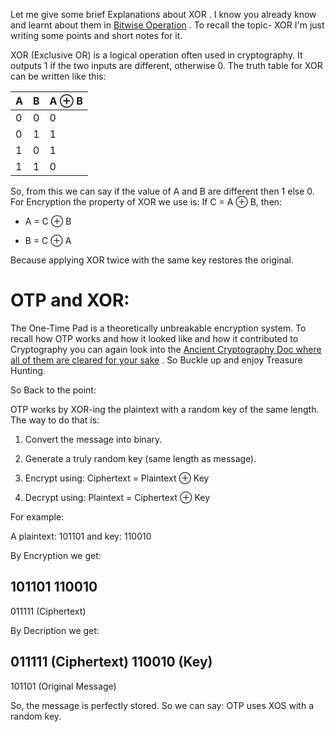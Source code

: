 Let me give some brief Explanations about XOR . I know you already know and learnt about them in [Bitwise Operation](https://github.com/KraKEn-bit/Cryptography/blob/main/Ciphers/Bitwise_Operations.md) . To recall the topic- XOR I'm just writing some points and short notes for it.


XOR (Exclusive OR) is a logical operation often used in cryptography. It outputs 1 if the two inputs are different, otherwise 0. The truth table for XOR can be written like this:

| A | B | A ⊕ B |
| - | - | ----- |
| 0 | 0 | 0     |
| 0 | 1 | 1     |
| 1 | 0 | 1     |
| 1 | 1 | 0     |


So, from this we can say if the value of A and B are different then 1 else 0. For Encryption the property of XOR we use is:
If C = A ⊕ B, then:

  - A = C ⊕ B

  - B = C ⊕ A

Because applying XOR twice with the same key restores the original.

# **OTP and XOR:**

The One-Time Pad is a theoretically unbreakable encryption system. To recall how OTP works and how it looked like and how it contributed to Cryptography you can again look into the [Ancient Cryptography Doc where all of them are cleared for your sake](https://github.com/KraKEn-bit/Cryptography/blob/main/Ancient_Cryptography/README.md) . So Buckle up and enjoy Treasure Hunting. <br>

So Back to the point: 

OTP works by XOR-ing the plaintext with a random key of the same length.<br>
The way to do that is: <br>

  1) Convert the message into binary.

  2) Generate a truly random key (same length as message).

  3) Encrypt using: Ciphertext = Plaintext ⊕ Key

  4) Decrypt using: Plaintext = Ciphertext ⊕ Key

For example:

A plaintext: 101101 and key: 110010

By Encryption we get:

101101
110010
------
011111   (Ciphertext)


By Decription we get:

011111 (Ciphertext)
110010 (Key)
------
101101 (Original Message)

So, the message is perfectly stored. So we can say: OTP uses XOS with a random key.

